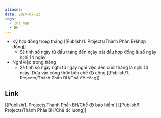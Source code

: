 ```yaml
---
aliases: 
date: 2024-07-23
tags:
  - ins_map
  - BH
---
```

- Ký hợp đồng trong tháng [[Publish/1. Projects/Thành Phần BH/hợp đồng]]
	- Sẽ tính số ngày từ đầu tháng đến ngày bắt đầu hợp đồng là số ngày nghỉ 14 ngày
- Nghỉ việc trong tháng
	- Sẽ tính số ngày nghỉ từ ngày nghỉ việc đến cuối tháng là nghỉ 14 ngày. Dựa vào công thức bên chế độ công [[Publish/1. Projects/Thành Phần BH/Chế độ công]]

## Link
[[Publish/1. Projects/Thành Phần BH/Chế độ bảo hiểm]]
[[Publish/1. Projects/Thành Phần BH/Chế độ lương]]